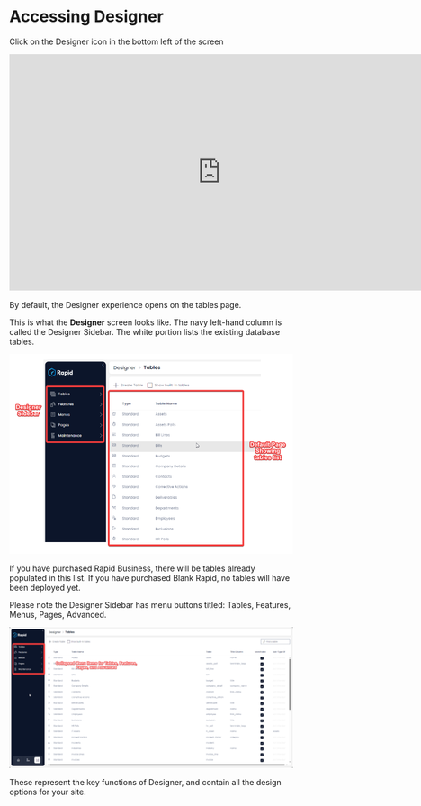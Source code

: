 # Accessing Designer

Click on the Designer icon in the bottom left of the screen
      
<iframe allowfullscreen="allowfullscreen" frameborder="0" height="420" src="https://www.youtube.com/embed/Poycv1xhmIk?si=71gpRmg2XrnuycxA" title="YouTube video player" width="750"></iframe>

By default, the Designer experience opens on the tables page.

This is what the **Designer** screen looks like. The navy left-hand column is called the Designer Sidebar. The white portion lists the existing database tables.

![Image showing Designer Sidebar](<Designer Sidebar.png>)

If you have purchased Rapid Business, there will be tables already populated in this list. If you have purchased Blank Rapid, no tables will have been deployed yet.

Please note the Designer Sidebar has menu buttons titled: Tables, Features, Menus, Pages, Advanced.

![Image showing design options in Designer Sidebar](<Designer Sidebar2.png>)

These represent the key functions of Designer, and contain all the design options for your site.
